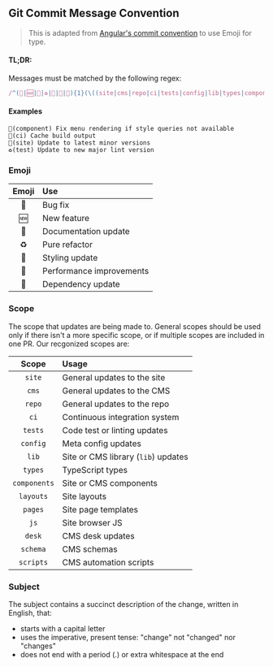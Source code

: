 ## Git Commit Message Convention

> This is adapted from [Angular's commit convention](https://github.com/conventional-changelog/conventional-changelog/tree/master/packages/conventional-changelog-angular) to use Emoji for type.

#### TL;DR:

Messages must be matched by the following regex:

<!-- prettier-ignore -->
```js
/^(🐛|🆕|📝|♻️|💎|🐎|📌){1}(\((site|cms|repo|ci|tests|config|lib|types|components|layouts|pages|js|desk|schema|scripts)\))? {1}([A-Z]\w(\w|\s|\d|.|,|\-)*[^(\.|\s)])$/
```

#### Examples

```
🐛(component) Fix menu rendering if style queries not available
🐎(ci) Cache build output
📌(site) Update to latest minor versions
♻️(test) Update to new major lint version
```

### Emoji

| Emoji | Use                      |
| :---: | :----------------------- |
|  🐛   | Bug fix                  |
|  🆕   | New feature              |
|  📝   | Documentation update     |
|  ♻️   | Pure refactor            |
|  💎   | Styling update           |
|  🐎   | Performance improvements |
|  📌   | Dependency update        |

### Scope

The scope that updates are being made to. General scopes should be used only if there isn't a more specific scope, or if multiple scopes are included in one PR. Our recgonized scopes are:

|    Scope     | Usage                               |
| :----------: | :---------------------------------- |
|    `site`    | General updates to the site         |
|    `cms`     | General updates to the CMS          |
|    `repo`    | General updates to the repo         |
|     `ci`     | Continuous integration system       |
|   `tests`    | Code test or linting updates        |
|   `config`   | Meta config updates                 |
|    `lib`     | Site or CMS library (`lib`) updates |
|   `types`    | TypeScript types                    |
| `components` | Site or CMS components              |
|  `layouts`   | Site layouts                        |
|   `pages`    | Site page templates                 |
|     `js`     | Site browser JS                     |
|    `desk`    | CMS desk updates                    |
|   `schema`   | CMS schemas                         |
|  `scripts`   | CMS automation scripts              |

### Subject

The subject contains a succinct description of the change, written in English, that:

- starts with a capital letter
- uses the imperative, present tense: "change" not "changed" nor "changes"
- does not end with a period (.) or extra whitespace at the end
